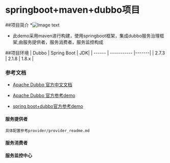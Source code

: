 # springboot+maven+dubbo项目

##项目简介
*![Image text]()
* 此demo采用maven进行构建，使用springboot框架，集成dubbo服务治理框架,由服务提供者，服务消费者，服务监控构成

##项目环境
|  Dubbo | Spring Boot | JDK|
| ------ | ----------- |-------|
| 2.7.3 | 2.1.8        |  1.8.x  |

### 参考文档
* [Apache Dubbo 官方中文文档](http://dubbo.apache.org/zh-cn/index.html)

* [Apache Dubbo 官方参考demo](https://github.com/apache/dubbo)

* [spring boot+dubbo官方参考demo](https://github.com/apache/dubbo-spring-boot-project)



#### 服务提供者
    具体配置参考provider/provider_readme.md
#### 服务消费者
#### 服务监控中心
